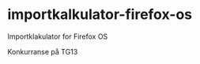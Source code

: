 importkalkulator-firefox-os
===========================
Importklakulator for Firefox OS

Konkurranse på TG13